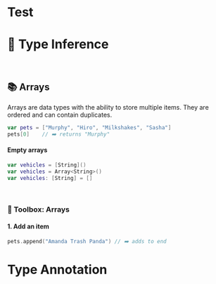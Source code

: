 # Test

# 🧱 Type Inference 
<br/>

## 📚 Arrays

Arrays are data types with the ability to store multiple items. They are ordered and can contain duplicates.

```swift
var pets = ["Murphy", "Hiro", "Milkshakes", "Sasha"]
pets[0]    // ➡️ returns "Murphy"
```
#### Empty arrays

```swift
var vehicles = [String]()     
var vehicles = Array<String>()  
var vehicles: [String] = []     
```
<br/>

### 🧰 Toolbox: Arrays

#### 1. Add an item
```swift
pets.append("Amanda Trash Panda") // ➡️ adds to end
```
# Type Annotation
